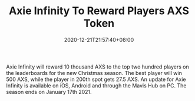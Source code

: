﻿---
title: "Axie Infinity To Reward Players AXS Token"
date: 2020-12-21T21:57:40+08:00
lastmod: 2020-12-21T16:45:40+08:00
draft: false
authors: ["Leonard"]
description: "Axie Infinity will reward 10 thousand AXS to the top two hundred players on the leaderboards for the new Christmas season. The best player will win 500 AXS, while the player in 200th spot gets 27.5 AXS.  An update for Axie Infinity is available on iOS, Android and through the Mavis Hub on PC. The season ends on January 17th 2021."
featuredImage: "axie-infinity-to-reward-players-axs-token.png"
tags: ["Virtual World","Play to Earn"]
categories: ["news"]
news: ["Virtual World"]
weight: 
lightgallery: true
pinned: false
recommend: false
recommend1: false
---

Axie Infinity will reward 10 thousand AXS to the top two hundred players on the leaderboards for the new Christmas season. The best player will win 500 AXS, while the player in 200th spot gets 27.5 AXS.  An update for Axie Infinity is available on iOS, Android and through the Mavis Hub on PC. The season ends on January 17th 2021.

<!--more-->

